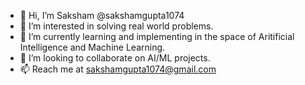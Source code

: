 - 👋 Hi, I’m Saksham @sakshamgupta1074
- 👀 I’m interested in solving real world problems.
- 🌱 I’m currently learning and implementing in the space of Aritificial Intelligence and Machine Learning.
- 💞️ I’m looking to collaborate on AI/ML projects.
- 📫 Reach me at sakshamgupta1074@gmail.com

<!---
sakshamgupta1074/sakshamgupta1074 is a ✨ special ✨ repository because its `README.md` (this file) appears on your GitHub profile.
You can click the Preview link to take a look at your changes.
--->
